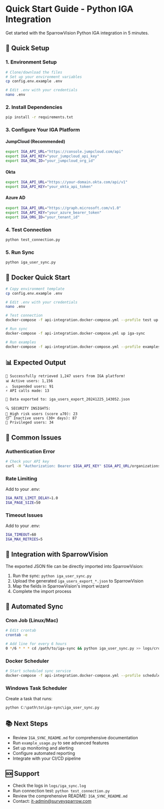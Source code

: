 # Quick Start Guide - Python IGA Integration

Get started with the SparrowVision Python IGA integration in 5 minutes.

## 🚀 Quick Setup

### 1. Environment Setup
```bash
# Clone/download the files
# Set up your environment variables
cp config.env.example .env

# Edit .env with your credentials
nano .env
```

### 2. Install Dependencies
```bash
pip install -r requirements.txt
```

### 3. Configure Your IGA Platform

#### JumpCloud (Recommended)
```bash
export IGA_API_URL="https://console.jumpcloud.com/api"
export IGA_API_KEY="your_jumpcloud_api_key"
export IGA_ORG_ID="your_jumpcloud_org_id"
```

#### Okta
```bash
export IGA_API_URL="https://your-domain.okta.com/api/v1"
export IGA_API_KEY="your_okta_api_token"
```

#### Azure AD
```bash
export IGA_API_URL="https://graph.microsoft.com/v1.0"
export IGA_API_KEY="your_azure_bearer_token"
export IGA_ORG_ID="your_tenant_id"
```

### 4. Test Connection
```bash
python test_connection.py
```

### 5. Run Sync
```bash
python iga_user_sync.py
```

## 🐳 Docker Quick Start

```bash
# Copy environment template
cp config.env.example .env

# Edit .env with your credentials
nano .env

# Test connection
docker-compose -f api-integration.docker-compose.yml --profile test up iga-test

# Run sync
docker-compose -f api-integration.docker-compose.yml up iga-sync

# Run examples
docker-compose -f api-integration.docker-compose.yml --profile examples up iga-examples
```

## 📊 Expected Output

```
🎉 Successfully retrieved 1,247 users from IGA platform!
📊 Active users: 1,156
⚠️  Suspended users: 91
⚡ API calls made: 13

📁 Data exported to: iga_users_export_20241225_143052.json

🔍 SECURITY INSIGHTS:
🚨 High risk users (score ≥70): 23
😴 Inactive users (30+ days): 87
🔐 Privileged users: 34
```

## 🔧 Common Issues

### Authentication Error
```bash
# Check your API key
curl -H "Authorization: Bearer $IGA_API_KEY" $IGA_API_URL/organizations
```

### Rate Limiting
Add to your .env:
```bash
IGA_RATE_LIMIT_DELAY=1.0
IGA_PAGE_SIZE=50
```

### Timeout Issues
Add to your .env:
```bash
IGA_TIMEOUT=60
IGA_MAX_RETRIES=5
```

## 📝 Integration with SparrowVision

The exported JSON file can be directly imported into SparrowVision:

1. Run the sync: `python iga_user_sync.py`
2. Upload the generated `iga_users_export_*.json` to SparrowVision
3. Map the fields in SparrowVision's import wizard
4. Complete the import process

## 🔄 Automated Sync

### Cron Job (Linux/Mac)
```bash
# Edit crontab
crontab -e

# Add line for every 6 hours
0 */6 * * * cd /path/to/iga-sync && python iga_user_sync.py >> logs/cron.log 2>&1
```

### Docker Scheduler
```bash
# Start scheduled sync service
docker-compose -f api-integration.docker-compose.yml --profile scheduler up -d iga-scheduler
```

### Windows Task Scheduler
Create a task that runs:
```cmd
python C:\path\to\iga-sync\iga_user_sync.py
```

## 📚 Next Steps

- Review `IGA_SYNC_README.md` for comprehensive documentation
- Run `example_usage.py` to see advanced features
- Set up monitoring and alerting
- Configure automated reporting
- Integrate with your CI/CD pipeline

## 🆘 Support

- Check the logs in `logs/iga_sync.log`
- Run connection test: `python test_connection.py`
- Review the comprehensive README: `IGA_SYNC_README.md`
- Contact: it-admin@surveysparrow.com
